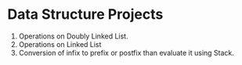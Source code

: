 # Data Structure Projects

1. Operations on Doubly Linked List.
2. Operations on Linked List
3. Conversion of infix to prefix or postfix than evaluate it using Stack.
